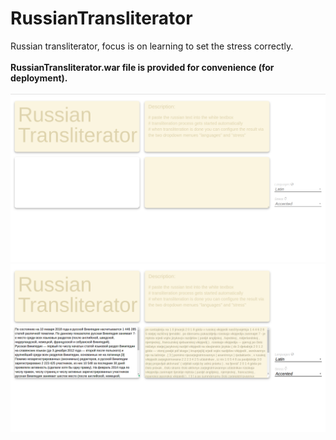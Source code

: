 # RussianTransliterator
Russian transliterator, focus is on learning to set the stress correctly.
<br>
<br>
<b>RussianTransliterator.war file is provided for convenience (for deployment).</b>
<br>
<br>
![App](https://github.com/Joapfel/RussianTransliterator/blob/master/Bildschirmfoto%20vom%202018-01-10%2022-07-28.png)
![Processed](https://github.com/Joapfel/RussianTransliterator/blob/master/Bildschirmfoto%20vom%202018-01-10%2022-08-44.png)
